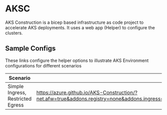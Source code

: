 # AKSC

AKS Construction is a bicep based infrastructure as code project to accelerate AKS deployments. It uses a web app (Helper) to configure the clusters.

## Sample Configs

These links configure the helper options to illustrate AKS Environment configurations for different scenarios

Scenario | Helper link
-------- | -----------
Simple Ingress, Restricted Egress | https://azure.github.io/AKS-Construction/?net.afw=true&addons.registry=none&addons.ingress=none&addons.csisecret=none&cluster.SystemPoolType=none&cluster.agentCount=1&cluster.maxCount=3&cluster.upgradeChannel=none&cluster.apisecurity=none&deploy.clusterName=simInFwOut&deploy.rg=gordon

